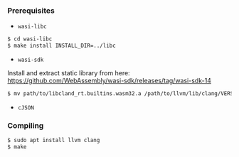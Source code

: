 ### Prerequisites

- `wasi-libc`

```bash
$ cd wasi-libc
$ make install INSTALL_DIR=../libc
```

- `wasi-sdk`

Install and extract static library from here:
https://github.com/WebAssembly/wasi-sdk/releases/tag/wasi-sdk-14

```bash
$ mv path/to/libcland_rt.builtins.wasm32.a /path/to/llvm/lib/clang/VERSION/lib/wasi/
```

- `cJSON`

### Compiling

```bash
$ sudo apt install llvm clang
$ make
```
